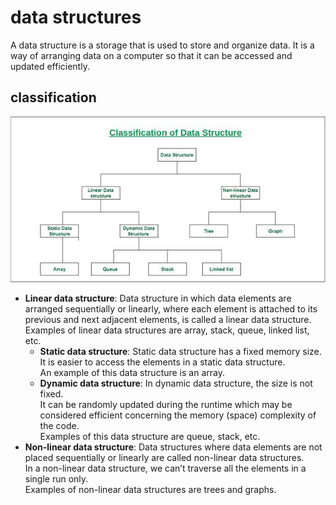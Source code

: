 # data structures

A data structure is a storage that is used to store and organize data. It is a way of arranging data on a computer so that it can be accessed and updated efficiently.

## classification 

![](../../assets/ClassificationofDataStructure-c.jpg)

- **Linear data structure**: Data structure in which data elements are arranged sequentially or linearly, where each element is attached to its previous and next adjacent elements, is called a linear data structure.<br> Examples of linear data structures are array, stack, queue, linked list, etc.
    - **Static data structure**: Static data structure has a fixed memory size.<br> It is easier to access the elements in a static data structure.<br> An example of this data structure is an array.
    - **Dynamic data structure**: In dynamic data structure, the size is not fixed.<br> It can be randomly updated during the runtime which may be considered efficient concerning the memory (space) complexity of the code.<br> Examples of this data structure are queue, stack, etc.
- **Non-linear data structure**: Data structures where data elements are not placed sequentially or linearly are called non-linear data structures.<br> In a non-linear data structure, we can’t traverse all the elements in a single run only.<br> Examples of non-linear data structures are trees and graphs.


